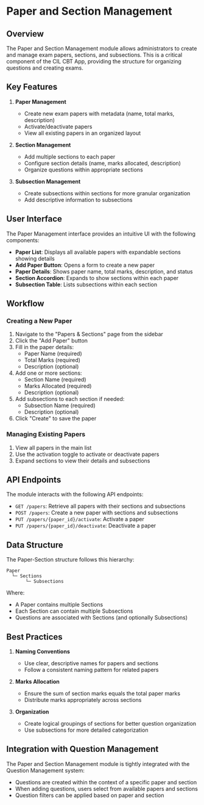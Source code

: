 # Paper and Section Management

## Overview

The Paper and Section Management module allows administrators to create and manage exam papers, sections, and subsections. This is a critical component of the CIL CBT App, providing the structure for organizing questions and creating exams.

## Key Features

1. **Paper Management**
   - Create new exam papers with metadata (name, total marks, description)
   - Activate/deactivate papers
   - View all existing papers in an organized layout

2. **Section Management**
   - Add multiple sections to each paper
   - Configure section details (name, marks allocated, description)
   - Organize questions within appropriate sections

3. **Subsection Management**
   - Create subsections within sections for more granular organization
   - Add descriptive information to subsections

## User Interface

The Paper Management interface provides an intuitive UI with the following components:

- **Paper List**: Displays all available papers with expandable sections showing details
- **Add Paper Button**: Opens a form to create a new paper
- **Paper Details**: Shows paper name, total marks, description, and status
- **Section Accordion**: Expands to show sections within each paper
- **Subsection Table**: Lists subsections within each section

## Workflow

### Creating a New Paper

1. Navigate to the "Papers & Sections" page from the sidebar
2. Click the "Add Paper" button
3. Fill in the paper details:
   - Paper Name (required)
   - Total Marks (required)
   - Description (optional)
4. Add one or more sections:
   - Section Name (required)
   - Marks Allocated (required)
   - Description (optional)
5. Add subsections to each section if needed:
   - Subsection Name (required)
   - Description (optional)
6. Click "Create" to save the paper

### Managing Existing Papers

1. View all papers in the main list
2. Use the activation toggle to activate or deactivate papers
3. Expand sections to view their details and subsections

## API Endpoints

The module interacts with the following API endpoints:

- `GET /papers`: Retrieve all papers with their sections and subsections
- `POST /papers`: Create a new paper with sections and subsections
- `PUT /papers/{paper_id}/activate`: Activate a paper
- `PUT /papers/{paper_id}/deactivate`: Deactivate a paper

## Data Structure

The Paper-Section structure follows this hierarchy:

```
Paper
  └─ Sections
       └─ Subsections
```

Where:
- A Paper contains multiple Sections
- Each Section can contain multiple Subsections
- Questions are associated with Sections (and optionally Subsections)

## Best Practices

1. **Naming Conventions**
   - Use clear, descriptive names for papers and sections
   - Follow a consistent naming pattern for related papers

2. **Marks Allocation**
   - Ensure the sum of section marks equals the total paper marks
   - Distribute marks appropriately across sections

3. **Organization**
   - Create logical groupings of sections for better question organization
   - Use subsections for more detailed categorization

## Integration with Question Management

The Paper and Section Management module is tightly integrated with the Question Management system:

- Questions are created within the context of a specific paper and section
- When adding questions, users select from available papers and sections
- Question filters can be applied based on paper and section
